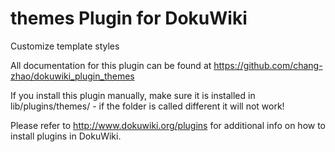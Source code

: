 # themes Plugin for DokuWiki

Customize template styles

All documentation for this plugin can be found at
https://github.com/chang-zhao/dokuwiki_plugin_themes

If you install this plugin manually, make sure it is installed in
lib/plugins/themes/ - if the folder is called different it
will not work!

Please refer to http://www.dokuwiki.org/plugins for additional info
on how to install plugins in DokuWiki.
